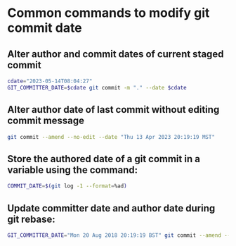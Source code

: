 # Common commands to modify git commit date

## Alter author and commit dates of current staged commit
```sh
cdate="2023-05-14T08:04:27"
GIT_COMMITTER_DATE=$cdate git commit -m "." --date $cdate
```

## Alter author date of last commit without editing commit message
```sh
git commit --amend --no-edit --date "Thu 13 Apr 2023 20:19:19 MST"
```

## Store the authored date of a git commit in a variable using the command:
```sh
COMMIT_DATE=$(git log -1 --format=%ad)
```

## Update committer date and author date during git rebase:
```sh
GIT_COMMITTER_DATE="Mon 20 Aug 2018 20:19:19 BST" git commit --amend --no-edit --date "Mon 20 Aug 2018 20:19:19 BST"
```


